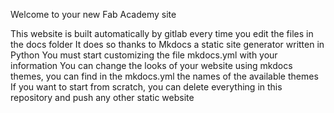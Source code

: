 Welcome to your new Fab Academy site


This website is built automatically by gitlab every time you edit the files in the docs folder
It does so thanks to Mkdocs a static site generator written in Python
You must start customizing the file mkdocs.yml with your information
You can change the looks of your website using mkdocs themes, you can find in the mkdocs.yml the names of the available themes
If you want to start from scratch, you can delete everything in this repository and push any other static website